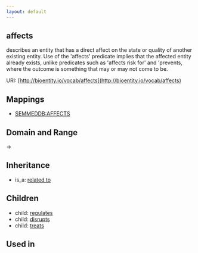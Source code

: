 ```yaml
---
layout: default
---
```


## affects


describes an entity that has a direct affect on the state or quality of another existing entity. Use of the 'affects' predicate implies that the affected entity already exists, unlike predicates such as 'affects risk for' and 'prevents, where the outcome is something that may or may not come to be.

URI: [http://bioentity.io/vocab/affects](http://bioentity.io/vocab/affects)
## Mappings

 * [SEMMEDDB:AFFECTS](http://purl.obolibrary.org/obo/SEMMEDDB_AFFECTS)

## Domain and Range

 -> 

## Inheritance

 *  is_a: [related to](related_to.html)

## Children

 *  child: [regulates](regulates.html)
 *  child: [disrupts](disrupts.html)
 *  child: [treats](treats.html)

## Used in

